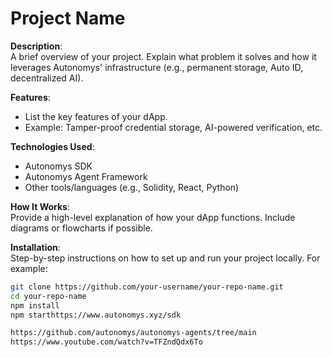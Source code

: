 # Project Name

**Description**:  
A brief overview of your project. Explain what problem it solves and how it leverages Autonomys' infrastructure (e.g., permanent storage, Auto ID, decentralized AI).

**Features**:  
- List the key features of your dApp.
- Example: Tamper-proof credential storage, AI-powered verification, etc.

**Technologies Used**:  
- Autonomys SDK
- Autonomys Agent Framework
- Other tools/languages (e.g., Solidity, React, Python)

**How It Works**:  
Provide a high-level explanation of how your dApp functions. Include diagrams or flowcharts if possible.

**Installation**:  
Step-by-step instructions on how to set up and run your project locally. For example:
```bash
git clone https://github.com/your-username/your-repo-name.git
cd your-repo-name
npm install
npm starthttps://www.autonomys.xyz/sdk

https://github.com/autonomys/autonomys-agents/tree/main
https://www.youtube.com/watch?v=TFZndQdx6To 
